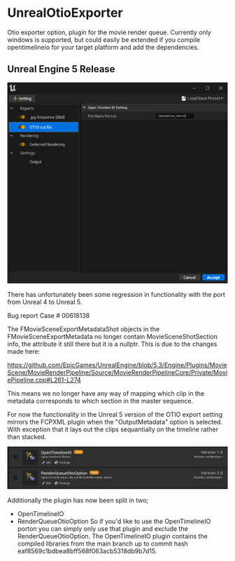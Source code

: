 # UnrealOtioExporter
Otio exporter option, plugin for the movie render queue.
Currently only windows is supported, but could easily be extended if you compile opentimelineio for your target platform and add the dependencies.

## Unreal Engine 5 Release

![Screenshot](docs/screenshot.png)

There has unfortunately been some regression in functionality with the port from Unreal 4 to Unreal 5.

Bug report Case # 00618138

The FMovieSceneExportMetadataShot objects in the FMovieSceneExportMetadata no longer contain MovieSceneShotSection info, the attribute it still there but it is a nullptr.
This is due to the changes made here:

https://github.com/EpicGames/UnrealEngine/blob/5.3/Engine/Plugins/MovieScene/MovieRenderPipeline/Source/MovieRenderPipelineCore/Private/MoviePipeline.cpp#L261-L274

This means we no longer have any way of mapping which clip in the metadata corresponds to which section in the master sequence.

For now the functionality in the Unreal 5 version of the OTIO export setting mirrors the FCPXML plugin when the "OutputMetadata" option is selected.
With exception that it lays out the clips sequantially on the timeline rather than stacked.

![Screenshot](docs/plugins.png)

Additionally the plugin has now been split in two; 
- OpenTimelineIO
- RenderQueueOtioOption
So if you'd like to use the OpenTimelineIO porton you can simply only use that plugin and exclude the RenderQueueOtioOption.
The OpenTimelineIO plugin contains the compiled libraries from the main branch up to commit hash eaf8569c1bdbea8bff568f063acb5318db9b7d15.
